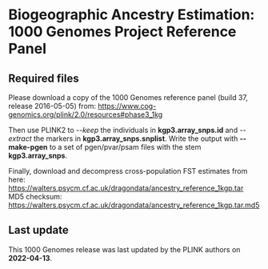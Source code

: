 # Biogeographic Ancestry Estimation: 1000 Genomes Project Reference Panel

## Required files
Please download a copy of the 1000 Genomes reference panel (build 37, release 2016-05-05) from:
https://www.cog-genomics.org/plink/2.0/resources#phase3_1kg

Then use PLINK2 to *--keep* the individuals in **kgp3.array_snps.id** and *--extract* the markers in **kgp3.array_snps.snplist**.
Write the output with **--make-pgen** to a set of pgen/pvar/psam files with the stem **kgp3.array_snps**.

Finally, download and decompress cross-population FST estimates from here: https://walters.psycm.cf.ac.uk/dragondata/ancestry_reference_1kgp.tar
MD5 checksum: https://walters.psycm.cf.ac.uk/dragondata/ancestry_reference_1kgp.tar.md5

## Last update
This 1000 Genomes release was last updated by the PLINK authors on **2022-04-13**.
